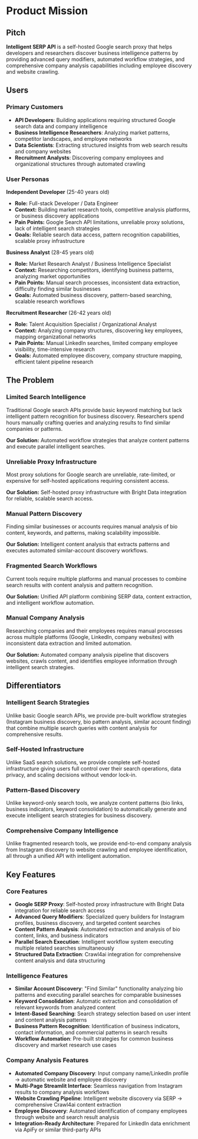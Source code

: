 # Product Mission

## Pitch

**Intelligent SERP API** is a self-hosted Google search proxy that helps developers and researchers discover business intelligence patterns by providing advanced query modifiers, automated workflow strategies, and comprehensive company analysis capabilities including employee discovery and website crawling.

## Users

### Primary Customers

- **API Developers**: Building applications requiring structured Google search data and company intelligence
- **Business Intelligence Researchers**: Analyzing market patterns, competitor landscapes, and employee networks
- **Data Scientists**: Extracting structured insights from web search results and company websites
- **Recruitment Analysts**: Discovering company employees and organizational structures through automated crawling

### User Personas

**Independent Developer** (25-40 years old)
- **Role:** Full-stack Developer / Data Engineer
- **Context:** Building market research tools, competitive analysis platforms, or business discovery applications
- **Pain Points:** Google Search API limitations, unreliable proxy solutions, lack of intelligent search strategies
- **Goals:** Reliable search data access, pattern recognition capabilities, scalable proxy infrastructure

**Business Analyst** (28-45 years old)
- **Role:** Market Research Analyst / Business Intelligence Specialist
- **Context:** Researching competitors, identifying business patterns, analyzing market opportunities
- **Pain Points:** Manual search processes, inconsistent data extraction, difficulty finding similar businesses
- **Goals:** Automated business discovery, pattern-based searching, scalable research workflows

**Recruitment Researcher** (26-42 years old)
- **Role:** Talent Acquisition Specialist / Organizational Analyst
- **Context:** Analyzing company structures, discovering key employees, mapping organizational networks
- **Pain Points:** Manual LinkedIn searches, limited company employee visibility, time-intensive research
- **Goals:** Automated employee discovery, company structure mapping, efficient talent pipeline research

## The Problem

### Limited Search Intelligence

Traditional Google search APIs provide basic keyword matching but lack intelligent pattern recognition for business discovery. Researchers spend hours manually crafting queries and analyzing results to find similar companies or patterns.

**Our Solution:** Automated workflow strategies that analyze content patterns and execute parallel intelligent searches.

### Unreliable Proxy Infrastructure

Most proxy solutions for Google search are unreliable, rate-limited, or expensive for self-hosted applications requiring consistent access.

**Our Solution:** Self-hosted proxy infrastructure with Bright Data integration for reliable, scalable search access.

### Manual Pattern Discovery

Finding similar businesses or accounts requires manual analysis of bio content, keywords, and patterns, making scalability impossible.

**Our Solution:** Intelligent content analysis that extracts patterns and executes automated similar-account discovery workflows.

### Fragmented Search Workflows

Current tools require multiple platforms and manual processes to combine search results with content analysis and pattern recognition.

**Our Solution:** Unified API platform combining SERP data, content extraction, and intelligent workflow automation.

### Manual Company Analysis

Researching companies and their employees requires manual processes across multiple platforms (Google, LinkedIn, company websites) with inconsistent data extraction and limited automation.

**Our Solution:** Automated company analysis pipeline that discovers websites, crawls content, and identifies employee information through intelligent search strategies.

## Differentiators

### Intelligent Search Strategies

Unlike basic Google search APIs, we provide pre-built workflow strategies (Instagram business discovery, bio pattern analysis, similar account finding) that combine multiple search queries with content analysis for comprehensive results.

### Self-Hosted Infrastructure

Unlike SaaS search solutions, we provide complete self-hosted infrastructure giving users full control over their search operations, data privacy, and scaling decisions without vendor lock-in.

### Pattern-Based Discovery

Unlike keyword-only search tools, we analyze content patterns (bio links, business indicators, keyword consolidation) to automatically generate and execute intelligent search strategies for business discovery.

### Comprehensive Company Intelligence

Unlike fragmented research tools, we provide end-to-end company analysis from Instagram discovery to website crawling and employee identification, all through a unified API with intelligent automation.

## Key Features

### Core Features

- **Google SERP Proxy**: Self-hosted proxy infrastructure with Bright Data integration for reliable search access
- **Advanced Query Modifiers**: Specialized query builders for Instagram profiles, business discovery, and targeted content searches  
- **Content Pattern Analysis**: Automated extraction and analysis of bio content, links, and business indicators
- **Parallel Search Execution**: Intelligent workflow system executing multiple related searches simultaneously
- **Structured Data Extraction**: Crawl4ai integration for comprehensive content analysis and data structuring

### Intelligence Features

- **Similar Account Discovery**: "Find Similar" functionality analyzing bio patterns and executing parallel searches for comparable businesses
- **Keyword Consolidation**: Automatic extraction and consolidation of relevant keywords from analyzed content
- **Intent-Based Searching**: Search strategy selection based on user intent and content analysis patterns
- **Business Pattern Recognition**: Identification of business indicators, contact information, and commercial patterns in search results
- **Workflow Automation**: Pre-built strategies for common business discovery and market research use cases

### Company Analysis Features

- **Automated Company Discovery**: Input company name/LinkedIn profile → automatic website and employee discovery
- **Multi-Page Streamlit Interface**: Seamless navigation from Instagram results to company analysis workflows
- **Website Crawling Pipeline**: Intelligent website discovery via SERP → comprehensive Crawl4ai content extraction
- **Employee Discovery**: Automated identification of company employees through website and search result analysis
- **Integration-Ready Architecture**: Prepared for LinkedIn data enrichment via ApiFy or similar third-party APIs